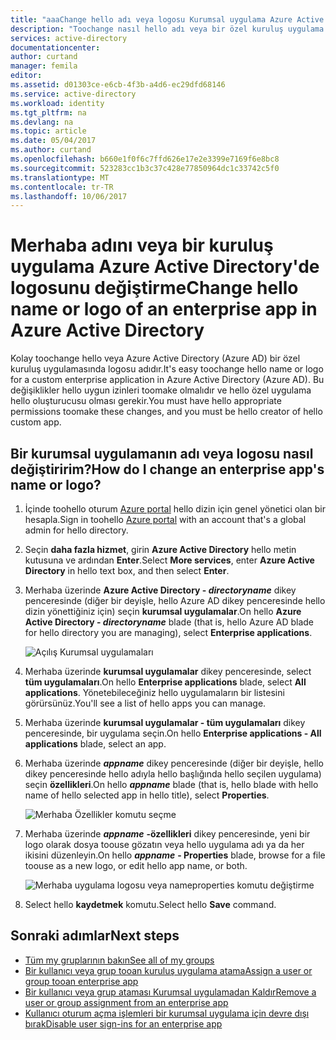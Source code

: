 ```yaml
---
title: "aaaChange hello adı veya logosu Kurumsal uygulama Azure Active Directory'de | Microsoft Docs"
description: "Toochange nasıl hello adı veya bir özel kuruluş uygulama Azure Active Directory'de logosu"
services: active-directory
documentationcenter: 
author: curtand
manager: femila
editor: 
ms.assetid: d01303ce-e6cb-4f3b-a4d6-ec29dfd68146
ms.service: active-directory
ms.workload: identity
ms.tgt_pltfrm: na
ms.devlang: na
ms.topic: article
ms.date: 05/04/2017
ms.author: curtand
ms.openlocfilehash: b660e1f0f6c7ffd626e17e2e3399e7169f6e8bc8
ms.sourcegitcommit: 523283cc1b3c37c428e77850964dc1c33742c5f0
ms.translationtype: MT
ms.contentlocale: tr-TR
ms.lasthandoff: 10/06/2017
---
```

# <a name="change-hello-name-or-logo-of-an-enterprise-app-in-azure-active-directory"></a><span data-ttu-id="32ba8-103">Merhaba adını veya bir kuruluş uygulama Azure Active Directory'de logosunu değiştirme</span><span class="sxs-lookup"><span data-stu-id="32ba8-103">Change hello name or logo of an enterprise app in Azure Active Directory</span></span>
<span data-ttu-id="32ba8-104">Kolay toochange hello veya Azure Active Directory (Azure AD) bir özel kuruluş uygulamasında logosu adıdır.</span><span class="sxs-lookup"><span data-stu-id="32ba8-104">It's easy toochange hello name or logo for a custom enterprise application in Azure Active Directory (Azure AD).</span></span> <span data-ttu-id="32ba8-105">Bu değişiklikler hello uygun izinleri toomake olmalıdır ve hello özel uygulama hello oluşturucusu olması gerekir.</span><span class="sxs-lookup"><span data-stu-id="32ba8-105">You must have hello appropriate permissions toomake these changes, and you must be hello creator of hello custom app.</span></span>

## <a name="how-do-i-change-an-enterprise-apps-name-or-logo"></a><span data-ttu-id="32ba8-106">Bir kurumsal uygulamanın adı veya logosu nasıl değiştiririm?</span><span class="sxs-lookup"><span data-stu-id="32ba8-106">How do I change an enterprise app's name or logo?</span></span>
1. <span data-ttu-id="32ba8-107">İçinde toohello oturum [Azure portal](https://portal.azure.com) hello dizin için genel yönetici olan bir hesapla.</span><span class="sxs-lookup"><span data-stu-id="32ba8-107">Sign in toohello [Azure portal](https://portal.azure.com) with an account that's a global admin for hello directory.</span></span>
2. <span data-ttu-id="32ba8-108">Seçin **daha fazla hizmet**, girin **Azure Active Directory** hello metin kutusuna ve ardından **Enter**.</span><span class="sxs-lookup"><span data-stu-id="32ba8-108">Select **More services**, enter **Azure Active Directory** in hello text box, and then select **Enter**.</span></span>
3. <span data-ttu-id="32ba8-109">Merhaba üzerinde **Azure Active Directory - *directoryname***  dikey penceresinde (diğer bir deyişle, hello Azure AD dikey penceresinde hello dizin yönettiğiniz için) seçin **kurumsal uygulamalar**.</span><span class="sxs-lookup"><span data-stu-id="32ba8-109">On hello **Azure Active Directory - *directoryname*** blade (that is, hello Azure AD blade for hello directory you are managing), select **Enterprise applications**.</span></span>

    ![Açılış Kurumsal uygulamaları](./media/active-directory-coreapps-change-app-logo-azure-portal/open-enterprise-apps.png)
4. <span data-ttu-id="32ba8-111">Merhaba üzerinde **kurumsal uygulamalar** dikey penceresinde, select **tüm uygulamaları**.</span><span class="sxs-lookup"><span data-stu-id="32ba8-111">On hello **Enterprise applications** blade, select **All applications**.</span></span> <span data-ttu-id="32ba8-112">Yönetebileceğiniz hello uygulamaların bir listesini görürsünüz.</span><span class="sxs-lookup"><span data-stu-id="32ba8-112">You'll see a list of hello apps you can manage.</span></span>
5. <span data-ttu-id="32ba8-113">Merhaba üzerinde **kurumsal uygulamalar - tüm uygulamaları** dikey penceresinde, bir uygulama seçin.</span><span class="sxs-lookup"><span data-stu-id="32ba8-113">On hello **Enterprise applications - All applications** blade, select an app.</span></span>
6. <span data-ttu-id="32ba8-114">Merhaba üzerinde ***appname*** dikey penceresinde (diğer bir deyişle, hello dikey penceresinde hello adıyla hello başlığında hello seçilen uygulama) seçin **özellikleri**.</span><span class="sxs-lookup"><span data-stu-id="32ba8-114">On hello ***appname*** blade (that is, hello blade with hello name of hello selected app in hello title), select **Properties**.</span></span>

    ![Merhaba Özellikler komutu seçme](./media/active-directory-coreapps-change-app-logo-azure-portal/select-app.png)
7. <span data-ttu-id="32ba8-116">Merhaba üzerinde ***appname*** **-özellikleri** dikey penceresinde, yeni bir logo olarak dosya toouse gözatın veya hello uygulama adı ya da her ikisini düzenleyin.</span><span class="sxs-lookup"><span data-stu-id="32ba8-116">On hello ***appname*** **- Properties** blade, browse for a file toouse as a new logo, or edit hello app name, or both.</span></span>

    ![Merhaba uygulama logosu veya nameproperties komutu değiştirme](./media/active-directory-coreapps-change-app-logo-azure-portal/change-logo.png)
8. <span data-ttu-id="32ba8-118">Select hello **kaydetmek** komutu.</span><span class="sxs-lookup"><span data-stu-id="32ba8-118">Select hello **Save** command.</span></span>

## <a name="next-steps"></a><span data-ttu-id="32ba8-119">Sonraki adımlar</span><span class="sxs-lookup"><span data-stu-id="32ba8-119">Next steps</span></span>
* [<span data-ttu-id="32ba8-120">Tüm my gruplarının bakın</span><span class="sxs-lookup"><span data-stu-id="32ba8-120">See all of my groups</span></span>](active-directory-groups-view-azure-portal.md)
* [<span data-ttu-id="32ba8-121">Bir kullanıcı veya grup tooan kuruluş uygulama atama</span><span class="sxs-lookup"><span data-stu-id="32ba8-121">Assign a user or group tooan enterprise app</span></span>](active-directory-coreapps-assign-user-azure-portal.md)
* [<span data-ttu-id="32ba8-122">Bir kullanıcı veya grup ataması Kurumsal uygulamadan Kaldır</span><span class="sxs-lookup"><span data-stu-id="32ba8-122">Remove a user or group assignment from an enterprise app</span></span>](active-directory-coreapps-remove-assignment-azure-portal.md)
* [<span data-ttu-id="32ba8-123">Kullanıcı oturum açma işlemleri bir kurumsal uygulama için devre dışı bırak</span><span class="sxs-lookup"><span data-stu-id="32ba8-123">Disable user sign-ins for an enterprise app</span></span>](active-directory-coreapps-disable-app-azure-portal.md)
